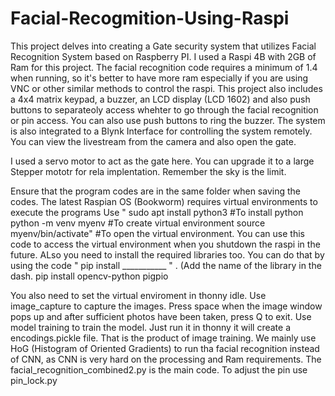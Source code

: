 # Facial-Recogmition-Using-Raspi
This project delves into creating a Gate security system that utilizes Facial Recognition System based on Raspberry PI.
I used a Raspi 4B with 2GB of Ram for this project.  The facial recognition code requires a minimum of 1.4 when running, so it's better to have more ram especially if you are using VNC or other similar methods to control the raspi. This project also includes a 4x4 matrix keypad, a buzzer, an LCD display (LCD 1602) and also push buttons to separateoly access whehter to go through the facial recognition or pin access. You can also use push buttons to ring the buzzer. 
The system is also integrated to a Blynk Interface for controlling the system remotely. You can view the livestream from the camera and also open the gate.

I used a servo motor to act as the gate here. You can upgrade it to a large Stepper mototr for rela implentation. Remember the sky is the limit.

Ensure that the program codes are in the same folder when saving the codes.
The latest Raspian OS (Bookworm) requires virtual environments to execute the programs
Use " sudo apt install python3        #To install python
      python -m venv myenv            #To create virtual environment
      source myenv/bin/activate"      #To open the virtual environment. You can use this code to access the virtual environment when you shutdown the raspi in the future.
ALso you need to install the required libraries too.
You can do that by using the code " pip install ___________ " . (Add the name of the library in the dash. 
pip install opencv-python pigpio 

You also need to set the virtual enviroment in thonny idle.
Use image_capture to capture the images. Press space when the image window pops up and after sufficient photos have been taken, press Q to exit.
Use model training to train the model. Just run it in thonny it will create a encodings.pickle file. That is the product of image training. We mainly use HoG (Histogram of Oriented Gradients) to run tha facial recognition instead of CNN, as CNN is very hard on the processing and Ram requirements. 
The facial_recognition_combined2.py is the main code.
To adjust the pin use pin_lock.py

